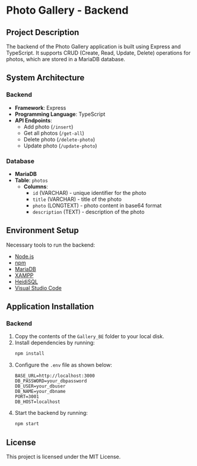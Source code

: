 # Photo Gallery - Backend

## Project Description
The backend of the Photo Gallery application is built using Express and TypeScript. It supports CRUD (Create, Read, Update, Delete) operations for photos, which are stored in a MariaDB database.

## System Architecture
### Backend
- **Framework**: Express
- **Programming Language**: TypeScript
- **API Endpoints**:
  - Add photo (`/insert`)
  - Get all photos (`/get-all`)
  - Delete photo (`/delete-photo`)
  - Update photo (`/update-photo`)

### Database
- **MariaDB**
- **Table**: `photos`
  - **Columns**:
    - `id` (VARCHAR) - unique identifier for the photo
    - `title` (VARCHAR) - title of the photo
    - `photo` (LONGTEXT) - photo content in base64 format
    - `description` (TEXT) - description of the photo

## Environment Setup
Necessary tools to run the backend:
- [Node.js](https://nodejs.org/en/)
- [npm](https://docs.npmjs.com/)
- [MariaDB](https://mariadb.org/download/)
- [XAMPP](https://www.apachefriends.org/index.html)
- [HeidiSQL](https://www.heidisql.com/)
- [Visual Studio Code](https://code.visualstudio.com/)

## Application Installation

### Backend
1. Copy the contents of the `Gallery_BE` folder to your local disk.
2. Install dependencies by running:
    ```bash
    npm install
    ```
3. Configure the `.env` file as shown below:
    ```env
    BASE_URL=http://localhost:3000
    DB_PASSWORD=your_dbpassword
    DB_USER=your_dbuser
    DB_NAME=your_dbname
    PORT=3001
    DB_HOST=localhost
    ```
4. Start the backend by running:
    ```bash
    npm start
    ```
## License
This project is licensed under the MIT License.
